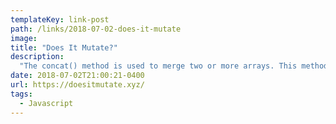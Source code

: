 ```yaml
---
templateKey: link-post
path: /links/2018-07-02-does-it-mutate
image:
title: "Does It Mutate?"
description:
  "The concat() method is used to merge two or more arrays. This method does not change the existing arrays, but instead returns a new array.  The copyWithin() method shallow copies part of an array to another location in the same array and returns it, without modifying its size."
date: 2018-07-02T21:00:21-0400
url: https://doesitmutate.xyz/
tags:
  - Javascript
---
```

